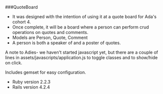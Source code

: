 
###QuoteBoard

- It was designed with the intention of using it at a quote board for Ada's cohort 4.  
- Once complete, it will be a board where a person can perform crud operations on quotes and comments.  
- Models are Person, Quote, Comment  
- A person is both a speaker of and a poster of quotes.

A note to Adies- we haven't started javascript yet, but there are a couple of lines in assets/javascripts/application.js to toggle classes and to show/hide on click.

Includes gemset for easy configuration.  
- Ruby version 2.2.3  
- Rails version 4.2.4  
